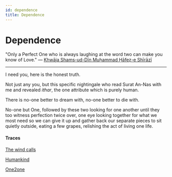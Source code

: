 ```yaml
---
id: dependence
title: Dependence
---
```


# Dependence

"Only a Perfect One who is always laughing at the word two can make you know of Love." — [Khwāja Shams-ud-Dīn Muḥammad Ḥāfeẓ-e Shīrāzī](http://www.poetseers.org/the-poetseers/hafiz/hafiz-poems-the-gift/i-have-learned-so-much/)

---

I need you,
here is the honest truth.

Not just any you,
but this specific nightingale
who read Surat An-Nas with me
and revealed _ithar_, the one
attribute which is purely human.

There is no-one better to dream with,
no-one better to die with.

No-one but One,
followed by these two 
looking for one another
until they too witness perfection
twice over, one eye
looking together for what we most need
so we can give it up and gather
back our separate pieces to sit
quietly outside, eating a few grapes,
relishing the act of living
one life.

#### Traces

[The wind calls](https://www.youtube.com/watch?v=EeNBKnerdOE "Julia Ohrmann & Mehdi Aminian")

[Humankind](https://quran.com/114)

[One2one](https://www.youtube.com/watch?v=BxWl-O19i-I "Damien Rice")